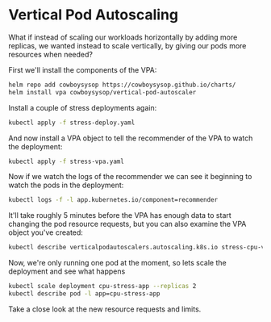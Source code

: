 # Vertical Pod Autoscaling

What if instead of scaling our workloads horizontally by adding more replicas, we wanted instead to scale vertically, by giving our pods more resources when needed?

First we'll install the components of the VPA:

```bash
helm repo add cowboysysop https://cowboysysop.github.io/charts/
helm install vpa cowboysysop/vertical-pod-autoscaler
```

Install a couple of stress deployments again:

```bash
kubectl apply -f stress-deploy.yaml
```

And now install a VPA object to tell the recommender of the VPA to watch the deployment:

```bash
kubectl apply -f stress-vpa.yaml
```

Now if we watch the logs of the recommender we can see it beginning to watch the pods in the deployment:

```bash
kubectl logs -f -l app.kubernetes.io/component=recommender
```

It'll take roughly 5 minutes before the VPA has enough data to start changing the pod resource requests, but you can also examine the VPA object you've created:

```bash
kubectl describe verticalpodautoscalers.autoscaling.k8s.io stress-cpu-vpa
```

Now, we're only running one pod at the moment, so lets scale the deployment and see what happens

```bash
kubectl scale deployment cpu-stress-app --replicas 2
kubectl describe pod -l app=cpu-stress-app
```

Take a close look at the new resource requests and limits.
